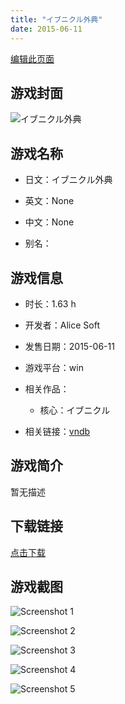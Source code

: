 ```yaml
---
title: "イブニクル外典"
date: 2015-06-11
---
```

[编辑此页面](https://github.com/ACG-3/ADV3-source/blob/main/source/_posts/games/%E3%82%A4%E3%83%96%E3%83%8B%E3%82%AF%E3%83%AB%E5%A4%96%E5%85%B8.md)

## 游戏封面

![イブニクル外典](https%3A//pan.timero.xyz/onedrive/img_lib_001/%E3%82%A4%E3%83%96%E3%83%8B%E3%82%AF%E3%83%AB%E5%A4%96%E5%85%B8_cover.avif)


## 游戏名称

- 日文：イブニクル外典
- 英文：None
- 中文：None

- 别名：


## 游戏信息

- 时长：1.63 h
- 开发者：Alice Soft
- 发售日期：2015-06-11
- 游戏平台：win
- 相关作品：
   - 核心：イブニクル

- 相关链接：[vndb](https://vndb.org/v20540)


## 游戏简介

暂无描述


## 下载链接

[点击下载](https://pan.timero.xyz/onedrive/adv_lib_001/%E3%82%A4%E3%83%96%E3%83%8B%E3%82%AF%E3%83%AB%E5%A4%96%E5%85%B8)


## 游戏截图


![Screenshot 1](https%3A//pan.timero.xyz/onedrive/img_lib_001/%E3%82%A4%E3%83%96%E3%83%8B%E3%82%AF%E3%83%AB%E5%A4%96%E5%85%B8_Screenshot_1.avif)

![Screenshot 2](https%3A//pan.timero.xyz/onedrive/img_lib_001/%E3%82%A4%E3%83%96%E3%83%8B%E3%82%AF%E3%83%AB%E5%A4%96%E5%85%B8_Screenshot_2.avif)

![Screenshot 3](https%3A//pan.timero.xyz/onedrive/img_lib_001/%E3%82%A4%E3%83%96%E3%83%8B%E3%82%AF%E3%83%AB%E5%A4%96%E5%85%B8_Screenshot_3.avif)

![Screenshot 4](https%3A//pan.timero.xyz/onedrive/img_lib_001/%E3%82%A4%E3%83%96%E3%83%8B%E3%82%AF%E3%83%AB%E5%A4%96%E5%85%B8_Screenshot_4.avif)

![Screenshot 5](https%3A//pan.timero.xyz/onedrive/img_lib_001/%E3%82%A4%E3%83%96%E3%83%8B%E3%82%AF%E3%83%AB%E5%A4%96%E5%85%B8_Screenshot_5.avif)

